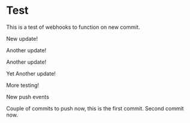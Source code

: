 # Test

This is a test of webhooks to function on new commit.

New update!

Another update!

Another update!

Yet Another update!

More testing!

New push events

Couple of commits to push now, this is the first commit.
Second commit now.
